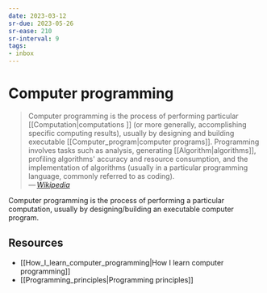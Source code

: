 ```yaml
---
date: 2023-03-12
sr-due: 2023-05-26
sr-ease: 210
sr-interval: 9
tags:
- inbox
---
```


# Computer programming

> Computer programming is the process of performing particular
> [[Computation|computations ]] (or more generally, accomplishing specific
> computing results), usually by designing and building executable
> [[Computer_program|computer programs]]. Programming involves tasks such as
> analysis, generating [[Algorithm|algorithms]], profiling algorithms' accuracy
> and resource consumption, and the implementation of algorithms (usually in a
> particular programming language, commonly referred to as coding).\
> — <cite>[Wikipedia](https://en.wikipedia.org/wiki/Computer_programming)</cite>

Computer programming is the process of performing a particular computation,
usually by designing/building an executable computer program.

## Resources

- [[How_I_learn_computer_programming|How I learn computer programming]]
- [[Programming_principles|Programming principles]]

